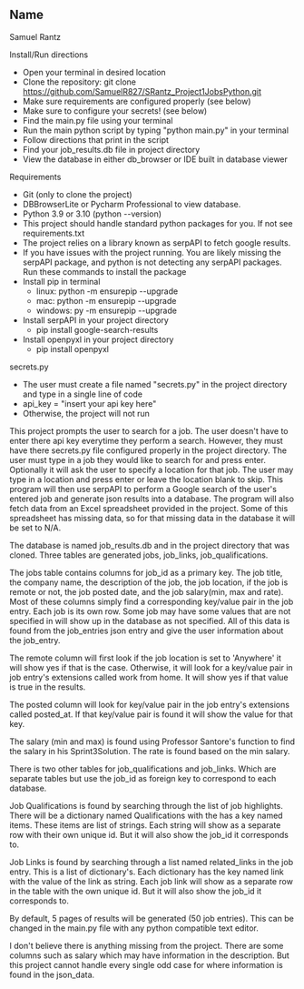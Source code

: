 Name
-
Samuel Rantz

Install/Run directions

- Open your terminal in desired location
- Clone the repository: git clone https://github.com/SamuelR827/SRantz_Project1JobsPython.git
- Make sure requirements are configured properly (see below)
- Make sure to configure your secrets! (see below)
- Find the main.py file using your terminal
- Run the main python script by typing "python main.py" in your terminal
- Follow directions that print in the script
- Find your job_results.db file in project directory
- View the database in either db_browser or IDE built in database viewer

Requirements

- Git (only to clone the project)
- DBBrowserLite or Pycharm Professional to view database.
- Python 3.9 or 3.10 (python --version)
- This project should handle standard python packages for you. If not see requirements.txt
- The project relies on a library known as serpAPI to fetch google results.
- If you have issues with the project running. You are likely missing the serpAPI package, and python is not detecting
  any serpAPI packages. Run these commands to install the package
- Install pip in terminal
    - linux: python -m ensurepip --upgrade
    - mac: python -m ensurepip --upgrade
    - windows: py -m ensurepip --upgrade
- Install serpAPI in your project directory
    - pip install google-search-results
- Install openpyxl in your project directory
  - pip install openpyxl

secrets.py

- The user must create a file named "secrets.py" in the project directory and type in a single line of code
- api_key = "insert your api key here"
- Otherwise, the project will not run

This project prompts the user to search for a job. The user doesn't have to enter there api key everytime they perform
a search. However, they must have there secrets.py file configured properly in the project directory.
The user must type in a job they would like to search for and press enter. Optionally it will ask the user
to specify a location for that job. The user may type in a location and
press enter or leave the location blank to skip. This program will then use serpAPI to perform a Google search
of the user's entered job and generate json results into a database. The program will also
fetch data from an Excel spreadsheet provided in the project. Some of this spreadsheet has missing
data, so for that missing data in the database it will be set to N/A.

The database is named job_results.db and in the project directory that was cloned.
Three tables are generated jobs, job_links, job_qualifications.

The jobs table contains columns for job_id as a primary key.
The job title, the company name, the description of the job, the job
location, if the job is remote or not, the job posted date, and the job salary(min, max and rate).
Most of these columns simply find a corresponding key/value pair in the job entry. Each
job is its own row. Some job may have some values that are not specified in will show
up in the database as not specified. All of this data is found from the job_entries
json entry and give the user information about the job_entry.

The remote column will first look if the job location is set to 'Anywhere'
it will show yes if that is the case. Otherwise, it will look for a key/value pair in
job entry's extensions called work from home. It will show yes if that value is true
in the results.

The posted column will look for key/value pair in the job entry's extensions
called posted_at. If that key/value pair is found it will show the value for that key.

The salary (min and max) is found using Professor Santore's function to find the salary in his
Sprint3Solution. The rate is found based on the min salary.

There is two other tables for job_qualifications and job_links. Which are
separate tables but use the job_id as foreign key to correspond to each database.

Job Qualifications is found by searching through the list of job highlights.
There will be a dictionary named Qualifications with the has a key named items.
These items are list of strings. Each string will show as a separate row with their own unique
id. But it will also show the job_id it corresponds to.

Job Links is found by searching through a list named related_links in the job entry.
This is a list of dictionary's. Each dictionary has the key named link with the value
of the link as string. Each job link will show as a separate row in the table with the own unique
id. But it will also show the job_id it corresponds to.

By default, 5 pages of results will be generated (50 job entries).
This can be changed in the main.py file with any python compatible text editor.

I don't believe there is anything missing from the project. There are some columns such as
salary which may have information in the description. But this project cannot handle every
single odd case for where information is found in the json_data.
